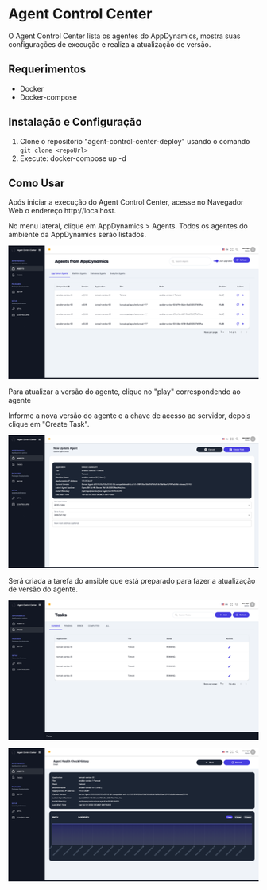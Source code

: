 # Agent Control Center

O Agent Control Center lista os agentes do AppDynamics, mostra suas configurações de execução e realiza a atualização de versão.

## Requerimentos

- Docker
- Docker-compose

## Instalação e Configuração

1. Clone o repositório "agent-control-center-deploy" usando o comando `git clone <repoUrl>`
2. Execute: docker-compose up -d

## Como Usar

Após iniciar a execução do Agent Control Center, acesse no Navegador Web o endereço http://localhost.

No menu lateral, clique em AppDynamics > Agents. Todos os agentes do ambiente da AppDynamics serão listados.

![01](https://github.com/FHDumont/agent-control-center-deploy/blob/main/images/01.agents.png?raw=true)

Para atualizar a versão do agente, clique no "play" correspondendo ao agente

Informe a nova versão do agente e a chave de acesso ao servidor, depois clique em "Create Task".

![02](https://github.com/FHDumont/agent-control-center-deploy/blob/main/images/02.createTask.png?raw=true)

Será criada a tarefa do ansible que está preparado para fazer a atualização de versão do agente.

![03](https://github.com/FHDumont/agent-control-center-deploy/blob/main/images/03.tasks.png?raw=true)

![04](https://github.com/FHDumont/agent-control-center-deploy/blob/main/images/04.health.png?raw=true)

